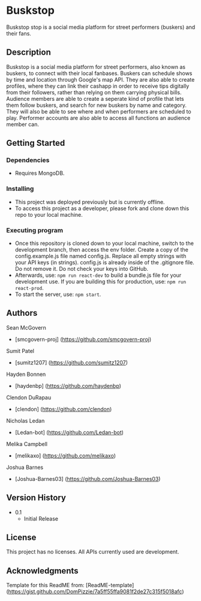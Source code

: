 # Buskstop

Buskstop stop is a social media platform for street performers (buskers) and their fans.

## Description

Buskstop is a social media platform for street performers, also known as buskers, to connect with their local fanbases. Buskers can schedule shows by time and location through Google's map API. They are also able to create profiles, where they can link their cashapp in order to receive tips digitally from their followers, rather than relying on them carrying physical bills. Audience members are able to create a seperate kind of profile that lets them follow buskers, and search for new buskers by name and category. They will also be able to see where and when performers are scheduled to play. Performer accounts are also able to access all functions an audience member can.

## Getting Started

### Dependencies

* Requires MongoDB.

### Installing

* This project was deployed previously but is currently offline.
* To access this project as a developer, please fork and clone down this repo to your local machine.

### Executing program

* Once this repository is cloned down to your local machine, switch to the development branch, then access the env folder. Create a copy of the config.example.js file named config.js. Replace all empty strings with your API keys (in strings). config.js is already inside of the .gitignore file. Do not remove it. Do not check your keys into GitHub.
* Afterwards, use: `npm run react-dev` to build a bundle.js file for your development use. If you are building this for production, use: `npm run react-prod`.
* To start the server, use: `npm start`.

## Authors

Sean McGovern
  * [smcgovern-proj] (https://github.com/smcgovern-proj)

Sumit Patel
  * [sumitz1207] (https://github.com/sumitz1207)

Hayden Bonnen
  * [haydenbp] (https://github.com/haydenbp)

Clendon DuRapau
  * [clendon] (https://github.com/clendon)

Nicholas Ledan
  * [Ledan-bot] (https://github.com/Ledan-bot)

Melika Campbell
  * [melikaxo] (https://github.com/melikaxo)

Joshua Barnes
  * [Joshua-Barnes03] (https://github.com/Joshua-Barnes03)

## Version History

* 0.1
    * Initial Release

## License

This project has no licenses. All APIs currently used are development.

## Acknowledgments

Template for this ReadME from:
[ReadME-template] (https://gist.github.com/DomPizzie/7a5ff55ffa9081f2de27c315f5018afc)

